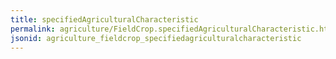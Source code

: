 ```yaml
---
title: specifiedAgriculturalCharacteristic
permalink: agriculture/FieldCrop.specifiedAgriculturalCharacteristic.html
jsonid: agriculture_fieldcrop_specifiedagriculturalcharacteristic
---
```


